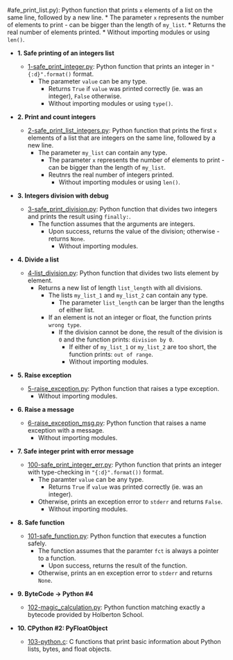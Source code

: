 #afe_print_list.py): Python function that prints `x` elements
  of a list on the same line, followed by a new line.
    * The parameter `x` represents the number of elements to print - can be
      bigger than the length of `my_list`.
        * Returns the real number of elements printed.
	  * Without importing modules or using `len()`.

* **1. Safe printing of an integers list**
  * [1-safe_print_integer.py](./1-safe_print_integer.py): Python function that prints an integer in `"{:d}".format()` format.
    * The parameter `value` can be any type.
      * Returns `True` if `value` was printed correctly (ie. was an integer),
        `False` otherwise.
	  * Without importing modules or using `type()`.

* **2. Print and count integers**
  * [2-safe_print_list_integers.py](./2-safe_print_list_integers.py): Python function that prints the first `x` elements of a list that are integers on the same line, followed by a new line.
    * The parameter `my_list` can contain any type.
      * The parameter `x` represents the number of elements to print - can be
        bigger than the length of `my_list`.
	  * Reutnrs the real number of integers printed.
	    * Without importing modules or using `len()`.

* **3. Integers division with debug**
  * [3-safe_print_division.py](./3-safe_print_division.py): Python function that divides two integers and prints the result using `finally:`.
    * The function assumes that the arguments are integers.
      * Upon success, returns the value of the division; otherwise - returns `None`.
        * Without importing modules.

* **4. Divide a list**
  * [4-list_division.py](./4-list_division.py): Python function that divides two lists element by element.
    * Returns a new list of length `list_length` with all divisions.
      * The lists `my_list_1` and `my_list_2` can contain any type.
        * The parameter `list_length` can be larger than the lengths of either list.
	  * If an element is not an integer or float, the function prints `wrong type`.
	    * If the division cannot be done, the result of the division is `0` and the
	      function prints: `division by 0`.
	        * If either of `my_list_1` or `my_list_2` are too short, the function prints:
		  `out of range`.
		    * Without importing modules.

* **5. Raise exception**
  * [5-raise_exception.py](./5-raise_exception.py): Python function that raises
    a type exception.
      * Without importing modules.

* **6. Raise a message**
  * [6-raise_exception_msg.py](./6-raise_exception_msg.py): Python function that raises a
    name exception with a message.
      * Without importing modules.

* **7. Safe integer print with error message**
  * [100-safe_print_integer_err.py](./100-safe_print_integer_err.py): Python function that
    prints an integer with type-checking in `"{:d}".format())` format.
      * The paramter `value` can be any type.
        * Returns `True` if `value` was printed correctly (ie. was an integer).
	  * Otherwise, prints an exception error to `stderr` and returns `False`.
	    * Without importing modules.

* **8. Safe function**
  * [101-safe_function.py](./101-safe_function.py): Python function that executes
    a function safely.
      * The function assumes that the paramter `fct` is always a pointer to a function.
        * Upon success, returns the result of the function.
	  * Otherwise, prints an en exception error to `stderr` and returns `None`.

* **9. ByteCode -> Python #4**
  * [102-magic_calculation.py](./102-magic_calculation.py): Python function matching exactly a
    bytecode provided by Holberton School.

* **10. CPython #2: PyFloatObject**
  * [103-python.c](./103-python.c): C functions that print basic information
    about Python lists, bytes, and float objects.